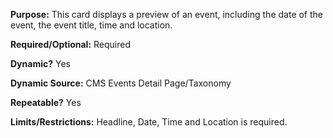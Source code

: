 **Purpose:** This card displays a preview of an event, including the date of the event, the event title, time and location.

**Required/Optional:** Required

**Dynamic?** Yes

**Dynamic Source:** CMS Events Detail Page/Taxonomy

**Repeatable?** Yes

**Limits/Restrictions:** Headline, Date, Time and Location is required.